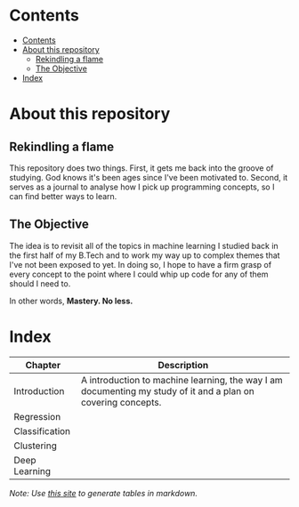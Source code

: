 # Contents

- [Contents](#contents)
- [About this repository](#about-this-repository)
  - [Rekindling a flame](#rekindling-a-flame)
  - [The Objective](#the-objective)
- [Index](#index)


# About this repository

## Rekindling a flame

This repository does two things. First, it gets me back into the groove of studying. God knows it's been ages since I've been motivated to. Second, it serves as a journal to analyse how I pick up programming concepts, so I can find better ways to learn. 

## The Objective

The idea is to revisit all of the topics in machine learning I studied back in the first half of my B.Tech and to work my way up to complex themes that I've not been exposed to yet. In doing so, I hope to have a firm grasp of every concept to the point where I could whip up code for any of them should I need to. 

In other words, **Mastery. No less.**

# Index

| **Chapter**    	| **Description**                                                                                              	|
|----------------	|--------------------------------------------------------------------------------------------------------------	|
| Introduction   	| A introduction to machine learning, the way I am documenting my study of it and a plan on covering concepts. 	|
| Regression     	|                                                                                                              	|
| Classification 	|                                                                                                              	|
| Clustering     	|                                                                                                              	|
| Deep Learning  	|                                                                                                              	|

*Note: Use [this site](https://tablesgenerator.com/markdown_tables#) to generate tables in markdown.*